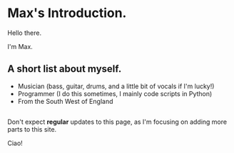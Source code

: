 # Max's Introduction.
Hello there.

I'm Max.

## A short list about myself.
- Musician (bass, guitar, drums, and a little bit of vocals if I'm lucky!)
- Programmer (I do this sometimes, I mainly code scripts in Python)
- From the South West of England
##
Don't expect **regular** updates to this page, as I'm focusing on adding more parts to this site.

Ciao!
